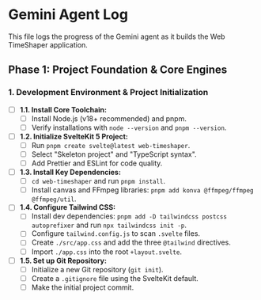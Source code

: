 # Gemini Agent Log

This file logs the progress of the Gemini agent as it builds the Web TimeShaper application.

## Phase 1: Project Foundation & Core Engines

### 1. Development Environment & Project Initialization

- [ ] **1.1. Install Core Toolchain:**
  - [ ] Install Node.js (v18+ recommended) and pnpm.
  - [ ] Verify installations with `node --version` and `pnpm --version`.
- [ ] **1.2. Initialize SvelteKit 5 Project:**
  - [ ] Run `pnpm create svelte@latest web-timeshaper`.
  - [ ] Select "Skeleton project" and "TypeScript syntax".
  - [ ] Add Prettier and ESLint for code quality.
- [ ] **1.3. Install Key Dependencies:**
  - [ ] `cd web-timeshaper` and run `pnpm install`.
  - [ ] Install canvas and FFmpeg libraries: `pnpm add konva @ffmpeg/ffmpeg @ffmpeg/util`.
- [ ] **1.4. Configure Tailwind CSS:**
  - [ ] Install dev dependencies: `pnpm add -D tailwindcss postcss autoprefixer` and run `npx tailwindcss init -p`.
  - [ ] Configure `tailwind.config.js` to scan `.svelte` files.
  - [ ] Create `./src/app.css` and add the three `@tailwind` directives.
  - [ ] Import `./app.css` into the root `+layout.svelte`.
- [ ] **1.5. Set up Git Repository:**
  - [ ] Initialize a new Git repository (`git init`).
  - [ ] Create a `.gitignore` file using the SvelteKit default.
  - [ ] Make the initial project commit.
